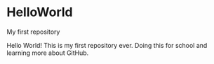 # HelloWorld
My first repository

Hello World!
This is my first repository ever.  Doing this for school and learning more about GitHub.
